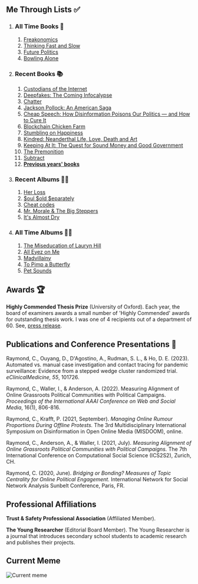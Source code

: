 ## Me Through Lists ✅
1. ### All Time Books 📖
   1. [Freakonomics](https://www.nytimes.com/2005/05/15/books/review/freakonomics-everything-he-always-wanted-to-know.html)
   2. [Thinking Fast and Slow](https://www.nytimes.com/2011/11/27/books/review/thinking-fast-and-slow-by-daniel-kahneman-book-review.html)
   3. [Future Politics](https://www.nytimes.com/2018/12/04/opinion/chatbots-ai-democracy-free-speech.html)
   4. [Bowling Alone](https://www.nytimes.com/2000/05/06/arts/lonely-bowlers-unite-mend-social-fabric-political-scientist-renews-his-alarm.html)
2. ### Recent Books 📚
   1. [Custodians of the Internet](https://yalebooks.yale.edu/book/9780300261431/custodians-of-the-internet/)
   1. [Deepfakes: The Coming Infocalypse](https://www.nytimes.com/2021/03/10/technology/ancestor-deepfake-tom-cruise.html)
   2. [Chatter](https://www.newyorker.com/books/page-turner/can-we-control-the-voice-in-our-head)
   3. [Jackson Pollock: An American Saga](https://www.nytimes.com/1990/01/28/books/a-spattered-life.html)
   4. [Cheap Speech: How Disinformation Poisons Our Politics — and How to Cure It](https://www.nytimes.com/2022/06/09/books/books-disinformation-fake-news.html#link-71b93d41)
   5. [Blockchain Chicken Farm](https://www.nytimes.com/2020/10/15/books/review/blockchain-chicken-farm-xiaowei-wang.html)
   6. [Stumbling on Happiness](https://www.nytimes.com/2006/05/07/books/review/07stossell.html)
   7. [Kindred: Neanderthal Life, Love, Death and Art](https://www.npr.org/2020/10/27/927772107/kindred-dismantles-simplistic-views-of-neanderthals)
   8. [Keeping At It: The Quest for Sound Money and Good Government](https://www.washingtonpost.com/outlook/a-former-fed-chiefs-reproaches-of-irresponsible-financial-management/2018/12/07/83001a50-f4d3-11e8-aeea-b85fd44449f5_story.html)
   9.  [The Premonition](https://www.nytimes.com/2021/05/03/books/review-premonition-pandemic-michael-lewis.html)
   10. [Subtract](https://www.harvard.com/book/subtract/)
   11. **[Previous years' books](/about/booklist/)**
1. ### Recent Albums 👨‍🎤
   1. [Her Loss](https://pitchfork.com/reviews/albums/drake-21-savage-her-loss/)
   2. [$oul $old $eparately](https://pitchfork.com/reviews/albums/freddie-gibbs-soul-sold-separately/)
   3. [Cheat codes](https://pitchfork.com/reviews/albums/danger-mouse-black-thought-cheat-codes/)
   4. [Mr. Morale & The Big Steppers](https://pitchfork.com/reviews/albums/kendrick-lamar-mr-morale-and-the-big-steppers/)
   5. [It's Almost Dry](https://pitchfork.com/reviews/albums/pusha-t-its-almost-dry/)
2. ### All Time Albums 💃🕺
   1. [The Miseducation of Lauryn Hill](https://pitchfork.com/reviews/albums/22035-the-miseducation-of-lauryn-hill/)
   2. [All Eyez on Me](https://pitchfork.com/reviews/albums/2pac-all-eyez-on-me/)
   3. [Madvillainy](https://pitchfork.com/reviews/albums/5579-madvillainy/)
   4. [To Pimp a Butterfly](https://pitchfork.com/reviews/albums/20390-to-pimp-a-butterfly/)
   5. [Pet Sounds](https://pitchfork.com/reviews/albums/9371-pet-sounds-40th-anniversary/)

## Awards 🏆

**Highly Commended Thesis Prize** (University of Oxford). Each year, the board of examiners awards a small number of 'Highly Commended' awards for outstanding thesis work. I was one of 4 recipients out of a department of 60. See, [press release](https://www.oii.ox.ac.uk/news-events/news/introducing-the-2021-msc-thesis-prize-winners/).

## Publications and Conference Presentations 📝

Raymond, C., Ouyang, D., D'Agostino, A., Rudman, S. L., & Ho, D. E. (2023). Automated vs. manual case investigation and contact tracing for pandemic surveillance: Evidence from a stepped wedge cluster randomized trial. *eClinicalMedicine, 55*, 101726.

Raymond, C., Waller, I., & Anderson, A. (2022). Measuring Alignment of Online Grassroots Political Communities with Political Campaigns. *Proceedings of the International AAAI Conference on Web and Social Media*, 16(1), 806-816.

Raymond, C., Krafft, P. (2021, September). *Managing Online Rumour Proportions During Offline Protests.* The 3rd Multidisciplinary International Symposium on Disinformation in Open Online Media (MISDOOM), online.

Raymond, C., Anderson, A., & Waller, I. (2021, July). *Measuring Alignment of Online Grassroots Political Communities with Political Campaigns.* The 7th International Conference on Computational Social Science (ICS2S2), Zurich, CH.

Raymond, C. (2020, June). *Bridging or Bonding? Measures of Topic Centrality for Online Political Engagement.* International Network for Social Network Analysis Sunbelt Conference, Paris, FR.

## Professional Affiliations

**Trust & Safety Professional Association** (Affiliated Member).

**The Young Researcher** (Editorial Board Member). The Young Researcher is a journal that introduces secondary school students to academic research and publishes their projects.

## Current Meme

![![Current meme](content/about/current-meme.png)](content/about/current-meme.webp)